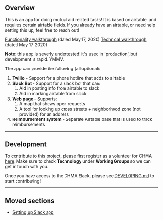 ## Overview

This is an app for doing mutual aid related tasks! It is based on airtable, and requires
certain airtable fields. If you already have an airtable, or need help setting this up, feel
free to reach out!

[Functionality walkthrough](https://youtube.com/watch?v=SyrOdZVb-zw) (dated May 17, 2020)
[Technical walkthrough](https://youtube.com/watch?v=b1QW5YNtBaM) (dated May 17, 2020)

**Note:** this app is severly undertested! it's used in 'production', but development is rapid.
YMMV.

The app can provide the following (all optional):

1. **Twilio** - Support for a phone hotline that adds to airtable
1. **Slack Bot** - Support for a slack bot that can:
    1. Aid in posting info from airtable to slack
    1. Aid in marking airtable from slack
1. **Web page** - Supports:
    1. A map that shows open requests
    1. A tool for looking up cross streets + neighborhood zone (not provided) for an address
1. **Reimbursement system** - Separate Airtable base that is used to track reimbursements

_____________________________________________________________________________________________________

## Development

To contribute to this project, please first register as a volunteer for CHMA [here](https://crownheightsmutualaid.com/volunteer/).
Make sure to check **Technology** under **Working Groups** so we can get in touch with you.

Once you have access to the CHMA Slack, please see [DEVELOPING.md](DEVELOPING.md) to start contributing!

_____________________________________________________________________________________________________

## Moved sections
- [Setting up Slack app](./src/slackapp/SETUP.md)

